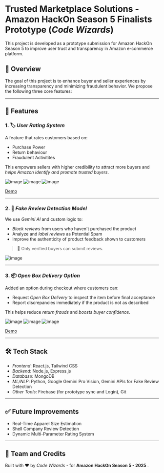 #  Trusted Marketplace Solutions - Amazon HackOn Season 5 Finalists Prototype (*Code Wizards*)

This project is developed as a prototype submission for Amazon HackOn Season 5 to improve user trust and transparency in Amazon e-commerce platform.

## 🚀 Overview

The goal of this project is to enhance buyer and seller experiences by increasing transparency and minimizing fraudulent behavior. We propose the following three core features:

---

## 🔧 Features

### 1. 🏷 *User Rating System*
A feature that rates customers based on:
- Purchase Power
- Return behaviour
- Fraudulent Activitites

This empowers sellers with higher credibility to attract more buyers and *helps Amazon identify and promote trusted buyers*.

![image](https://github.com/user-attachments/assets/7fcdb0f4-2d26-4ddd-83ae-8bf367bca830)
![image](https://github.com/user-attachments/assets/7fb995ff-b775-4011-b4f8-ce73d7b77815)
![image](https://github.com/user-attachments/assets/3ab9d00d-506d-4873-ae64-acb24bcb8f4f)

[Demo](https://user-filter-phi.vercel.app/)

---

### 2. 🛑 *Fake Review Detection Model*
We use *Gemini AI* and custom logic to:
- *Block reviews* from users who haven't purchased the product
- Analyze and *label reviews* as Potential Spam 
- Improve the authenticity of product feedback shown to customers

> 📌 Only verified buyers can submit reviews.

![image](https://github.com/user-attachments/assets/ed43d15c-d326-4b81-926e-15c332f54ab5)

---

### 3. 📦 *Open Box Delivery Option*
Added an option during checkout where customers can:
- Request *Open Box Delivery* to inspect the item before final acceptance
- Report discrepancies immediately if the product is not as described

This helps reduce *return frauds* and *boosts buyer confidence*.

![image](https://github.com/user-attachments/assets/dd39fdef-4115-4885-8c5d-d7b650e87529)
![image](https://github.com/user-attachments/assets/a0322601-6528-424f-973a-b199e73a3e40)
![image](https://github.com/user-attachments/assets/e053b168-81da-4cf9-8303-f9aa75ad255a)

[Demo](https://open-box-delivery.vercel.app/)

---

## 🛠 Tech Stack

- *Frontend*: React.js, Tailwind CSS
- *Backend*: Node.js, Express.js
- *Database*: MongoDB
- *ML/NLP*: Python, Google Gemini Pro Vision, Gemini APIs for Fake Review Detection
- *Other Tools*: Firebase (for prototype sync and Login), Git

---

## ✅ Future Improvements

- Real-Time Apparel Size Estimation 
- Shell Company Review Detection
- Dynamic Multi-Parameter Rating System

---

## 🧠 Team and Credits

Built with ❤ by *Code Wizards* - for **Amazon HackOn Season 5 - 2025** .  



